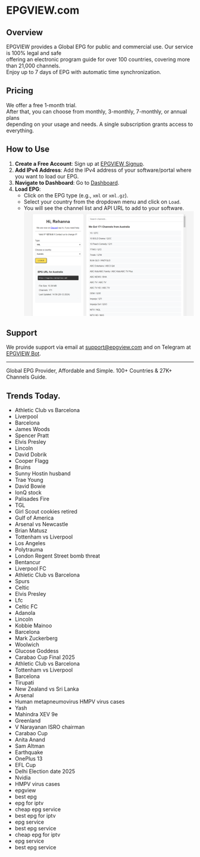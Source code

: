 # EPGVIEW.com



## Overview
EPGVIEW provides a Global EPG for public and commercial use. Our service is 100% legal and safe\
offering an electronic program guide for over 100 countries, covering more than 21,000 channels.\
Enjoy up to 7 days of EPG with automatic time synchronization.

## Pricing
We offer a free 1-month trial. \
After that, you can choose from monthly, 3-monthly, 7-monthly, or annual plans \
depending on your usage and needs. A single subscription grants access to everything.

## How to Use
1. **Create a Free Account**: Sign up at [EPGVIEW Signup](https://epgview.com/signup.php).
2. **Add IPv4 Address**: Add the IPv4 address of your software/portal where you want to load our EPG.
3. **Navigate to Dashboard**: Go to [Dashboard](https://epgview.com/dashboard.php).
4. **Load EPG**:
   - Click on the EPG type (e.g., `xml` or `xml.gz`).
   - Select your country from the dropdown menu and click on `Load`.
   - You will see the channel list and API URL to add to your software.
![EPGVIEW](img/dashboard.png)
## Support
We provide support via email at [support@epgview.com](mailto:support@epgview.com) and on Telegram at [EPGVIEW Bot](https://t.me/epgview_bot).

---

Global EPG Provider, Affordable and Simple. 100+ Countries & 27K+ Channels Guide.

## Trends Today.

- Athletic Club vs Barcelona
- Liverpool
- Barcelona
- James Woods
- Spencer Pratt
- Elvis Presley
- Lincoln
- David Dobrik
- Cooper Flagg
- Bruins
- Sunny Hostin husband
- Trae Young
- David Bowie
- IonQ stock
- Palisades Fire
- TGL
- Girl Scout cookies retired
- Gulf of America
- Arsenal vs Newcastle
- Brian Matusz
- Tottenham vs Liverpool
- Los Angeles
- Polytrauma
- London Regent Street bomb threat
- Bentancur
- Liverpool FC
- Athletic Club vs Barcelona
- Spurs
- Celtic
- Elvis Presley
- Lfc
- Celtic FC
- Adanola
- Lincoln
- Kobbie Mainoo
- Barcelona
- Mark Zuckerberg
- Woolwich
- Glucose Goddess
- Carabao Cup Final 2025
- Athletic Club vs Barcelona
- Tottenham vs Liverpool
- Barcelona
- Tirupati
- New Zealand vs Sri Lanka
- Arsenal
- Human metapneumovirus HMPV virus cases
- Yash
- Mahindra XEV 9e
- Greenland
- V Narayanan ISRO chairman
- Carabao Cup
- Anita Anand
- Sam Altman
- Earthquake
- OnePlus 13
- EFL Cup
- Delhi Election date 2025
- Nvidia
- HMPV virus cases
- epgview
- best epg
- epg for iptv
- cheap epg service
- best epg for iptv
- epg service
- best epg service
- cheap epg for iptv
- epg service
- best epg service
